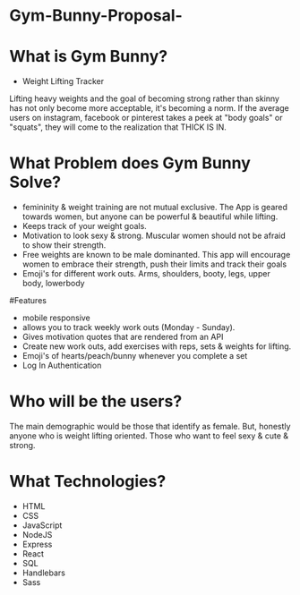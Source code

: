 # Gym-Bunny-Proposal-

# What is Gym Bunny? 
* Weight Lifting Tracker 

Lifting heavy weights and the goal of becoming strong rather than skinny has not only become more acceptable, it's becoming a norm. If the average users on instagram, facebook or pinterest takes a peek at "body goals" or "squats", they will come to the realization that THICK IS IN. 


# What Problem does Gym Bunny Solve? 
- femininity & weight training are not mutual exclusive. The App is geared towards women, but anyone can be powerful & beautiful while lifting. 
- Keeps track of your weight goals. 
- Motivation to look sexy & strong. Muscular women should not be afraid to show their strength. 
- Free weights are known to be male dominanted. This app will encourage women to embrace their strength, push their limits and track their goals 
- Emoji's for different work outs. Arms, shoulders, booty, legs, upper body, lowerbody  

#Features 
- mobile responsive 
- allows you to track weekly work outs (Monday - Sunday). 
- Gives motivation quotes that are rendered from an API 
- Create new work outs, add exercises with reps, sets & weights for lifting. 
- Emoji's of hearts/peach/bunny whenever you complete a set
- Log In Authentication 

# Who will be the users? 
The main demographic would be those that identify as female. But, honestly anyone who is weight lifting oriented. Those who want to feel sexy & cute & strong. 

# What Technologies? 
- HTML 
- CSS
- JavaScript 
- NodeJS 
- Express 
- React 
- SQL 
- Handlebars 
- Sass 
